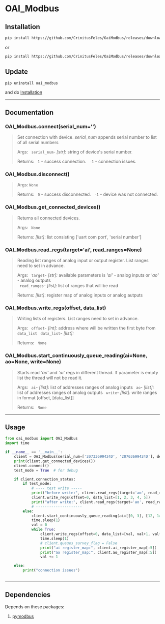 # OAI_Modbus

## Installation
```sh
pip install https://github.com/CrinitusFeles/OaiModbus/releases/download/v.1.1/OAI_ModBus-0.1.1-py3-none-any.whl
```
or
```sh
pip install https://github.com/CrinitusFeles/OaiModbus/releases/download/v.1.1/OAI_ModBus-0.1.1.tar.gz
```
## Update 
```sh
pip uninstall oai_modbus
```
and do [Installation](#Installation)

---

## Documentation
### OAI_Modbus.connect(serial_num='')
> Set connection with device. *serial_num* appends serial number to list of all serial numbers 
>
>Args:
>  ``` serial_num```- *[str]*: string of device's serial number.
>
>Returns:
>  ``` 1``` - success connection.
> ``` -1``` - connection issues.

### OAI_Modbus.disconnect()
>  
>Args:
>  ```None```
>
>Returns:
>  ``` 0``` - success disconnected.
> ``` -1``` - device was not connected.

### OAI_Modbus.get_connected_devices()
> Returns all connected devices.
>
>Args:
>  ``` None```
>
>Returns:
>  *[list]*: list consisting ['uart com port', 'serial number']

### OAI_Modbus.read_regs(target='ai', read_ranges=None)
>Reading list ranges of analog input or output register. List ranges need to set in advance.
>
>Args:
>  ``` target```- *[str]:* available parameters is *'ai'* - analog inputs or *'ao'* - analog outputs  
>  ``` read_ranges```- *[list]:* list of ranges that will be read 
>
>Returns:
>  *[list]*: register map of analog inputs or analog autputs 

### OAI_Modbus.write_regs(offset, data_list)
>Writing lists of registers. List ranges need to set in advance.
>
>Args:
>  ``` offset```- *[int]:* address where will be written the first byte from ```data_list```
>  ``` data_list```- *[list]:* 
>
>Returns:
>  ``` None```

### OAI_Modbus.start_continuously_queue_reading(ai=None, ao=None, write=None)
>Starts read *'ao'* and *'ai'* regs in different thread. If parameter is empty list the thread will not be read it. 
>
>Args:
>  ``` ai```- *[list]:* list of addresses ranges of analog inputs
>  ``` ao```- *[list]:* list of addresses ranges of analog outputs
>  ``` write```- *[list]:* write ranges in format [offset, [data_list]]
>
>Returns:
>  ``` None```

---

## Usage
```py 
from oai_modbus import OAI_Modbus
import time

if __name__ == '__main__':
    client = OAI_Modbus(serial_num=['20733699424D', '20703699424D'], debug=False)
    print(client.get_connected_devices())
    client.connect()
    test_mode = True  # for debug

    if client.connection_status:
        if test_mode:
            # ---- test write -----
            print("before write:", client.read_regs(target='ao', read_ranges=[[0, 3]]))
            client.write_regs(offset=0, data_list=[1, 2, 3, 4, 5])
            print("after write:", client.read_regs(target='ao', read_ranges=[[0, 3]]))
            # ---------------------
        else:
            client.start_continuously_queue_reading(ai=[[0, 3], [12, 14]], ao=[[0, 8], [12, 15]], write=[])
            time.sleep(1)
            val = 0
            while True:
                client.write_regs(offset=0, data_list=[val, val+1, val+2, val+3])
                time.sleep(1)
                # client.queues_survey_flag = False
                print("ai register_map:", client.ai_register_map[:5])
                print("ao register_map:", client.ao_register_map[:5])
                val += 1

    else:
        print("connection issues")
    
```

---

## Dependencies
Depends on these packages:
1. [pymodbus](https://pymodbus.readthedocs.io/en/latest/)
